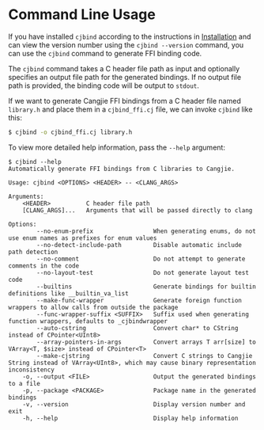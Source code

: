 # Command Line Usage

If you have installed `cjbind` according to the instructions in [Installation](/en/guide/install) and can view the version number using the `cjbind --version` command, you can use the `cjbind` command to generate FFI binding code.

The `cjbind` command takes a C header file path as input and optionally specifies an output file path for the generated bindings. If no output file path is provided, the binding code will be output to `stdout`.

If we want to generate Cangjie FFI bindings from a C header file named `library.h` and place them in a `cjbind_ffi.cj` file, we can invoke `cjbind` like this:

```bash
$ cjbind -o cjbind_ffi.cj library.h
```

To view more detailed help information, pass the `--help` argument:

```text
$ cjbind --help
Automatically generate FFI bindings from C libraries to Cangjie.

Usage: cjbind <OPTIONS> <HEADER> -- <CLANG_ARGS>

Arguments:
    <HEADER>          C header file path
    [CLANG_ARGS]...   Arguments that will be passed directly to clang

Options:
        --no-enum-prefix                 When generating enums, do not use enum names as prefixes for enum values
        --no-detect-include-path         Disable automatic include path detection
        --no-comment                     Do not attempt to generate comments in the code
        --no-layout-test                 Do not generate layout test code
        --builtins                       Generate bindings for builtin definitions like __builtin_va_list
        --make-func-wrapper              Generate foreign function wrappers to allow calls from outside the package
        --func-wrapper-suffix <SUFFIX>   Suffix used when generating function wrappers, defaults to _cjbindwrapper
        --auto-cstring                   Convert char* to CString instead of CPointer<UInt8>
        --array-pointers-in-args         Convert arrays T arr[size] to VArray<T, $size> instead of CPointer<T>
        --make-cjstring                  Convert C strings to Cangjie String instead of VArray<UInt8>, which may cause binary representation inconsistency
    -o, --output <FILE>                  Output the generated bindings to a file
    -p, --package <PACKAGE>              Package name in the generated bindings
    -v, --version                        Display version number and exit
    -h, --help                           Display help information
```
